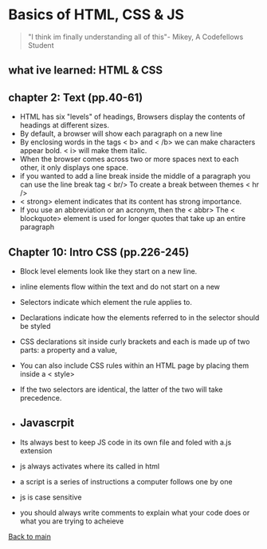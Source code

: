 # **Basics of HTML, CSS & JS**
> "I think im finally understanding all of this"- Mikey, A Codefellows Student

## what ive learned: HTML & CSS

## chapter 2: Text (pp.40-61)
- HTML has six "levels" of headings, Browsers display the contents of headings at different sizes. 
- By default, a browser will show each paragraph on a new line
- By enclosing words in the tags < b> and < /b> we can make characters appear bold. < i> will make them italic.
- When the browser comes across two or more spaces next to each other, it only displays one space.
- if you wanted to add a line break inside the middle of a paragraph you can use the line break tag < br/> To create a break between themes < hr />
-  < strong> element indicates that its content has strong importance.
-  If you use an abbreviation or an acronym, then the < abbr>
The < blockquote> element is used for longer quotes that take up an entire paragraph
## Chapter 10: Intro CSS (pp.226-245)

- Block level elements look like they start on a new line.
- inline elements flow within the text and do not start on a new
- Selectors indicate which element the rule applies to.
- Declarations indicate how the elements referred to in the selector should be styled
- CSS declarations sit inside curly brackets and each is made up of two parts: a property and a value,
- You can also include CSS rules within an HTML page by placing them inside a < style>
- If the two selectors are identical, the latter of the two will take precedence. 
- ## Javascrpit

- Its always best to keep JS code in its own file and foled with a.js extension
- js always activates where its called in html 
- a script is a series of instructions a computer follows one by one 
- js is case sensitive 
- you should always write comments to explain what your code does or what you are trying to acheieve 

[Back to main](README.md)